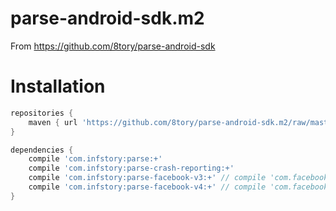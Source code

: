 parse-android-sdk.m2
====================

From https://github.com/8tory/parse-android-sdk

Installation
============

```gradle
repositories {
    maven { url 'https://github.com/8tory/parse-android-sdk.m2/raw/master/' }
}

dependencies {
    compile 'com.infstory:parse:+'
    compile 'com.infstory:parse-crash-reporting:+'
    compile 'com.infstory:parse-facebook-v3:+' // compile 'com.facebook.android:facebook-android-sdk:3.20.0'
    compile 'com.infstory:parse-facebook-v4:+' // compile 'com.facebook.android:facebook-android-sdk:4.1.2'
}
```
